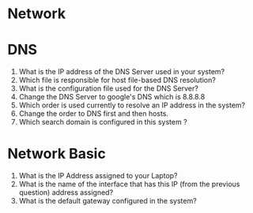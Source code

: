 # Network
# DNS
1. What is the IP address of the DNS Server used in your system?
2. Which file is responsible for host file-based DNS resolution?
3. What is the configuration file used for the DNS Server?
4. Change the DNS Server to google's DNS which is 8.8.8.8
5. Which order is used currently to resolve an IP address in the system?
6. Change the order to DNS first and then hosts.
7. Which search domain is configured in this system ?

# Network Basic
1. What is the IP Address assigned to your Laptop?
2. What is the name of the interface that has this IP (from the previous question) address assigned?
3. What is the default gateway configured in the system?
